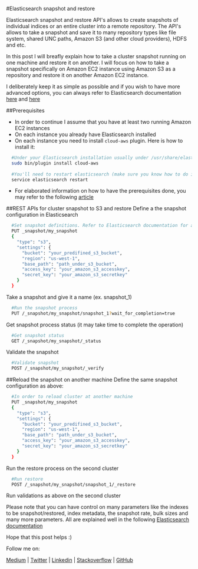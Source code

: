 #Elasticsearch snapshot and restore

Elasticsearch snapshot and restore API's allows to create snapshots of individual indices or an entire cluster into a remote repository. 
The API's allows to take a snapshot and save it to many repository types like file system, shared UNC paths, Amazon S3 (and other cloud providers), HDFS and etc.

In this post I will breafly explain how to take a cluster snapshot running on one machine and restore it on another. I will focus on how to 
take a snapshot specifically on Amazon EC2 instance using Amazon S3 as a repository and restore it on another Amazon EC2 instance.

I deliberately keep it as simple as possible and if you wish to have more advanced options, you can always refer to Elasticsearch documentation 
[here](https://www.elastic.co/guide/en/elasticsearch/reference/current/modules-snapshots.html) and [here](https://www.elastic.co/guide/en/elasticsearch/plugins/current/cloud-aws-repository.html)


##Prerequisites
- In order to continue I assume that you have at least two running Amazon EC2 instances
- On each instance you already have Elasticsearch installed
- On each instance you need to install `cloud-aws` plugin. Here is how to install it:

```bash
  #Under your Elasticsearch installation usually under /usr/share/elasticsearch run
  sudo bin/plugin install cloud-aws
    
  #You'll need to restart elasticsearch (make sure you know how to do it without harming your cluster) 
  service elasticsearch restart
```

- For elaborated information on how to have the prerequisites done, you may refer to the following [article](https://medium.com/@eyaldahari/set-nodes-discovery-for-elasticsearch-cluster-on-amazon-ec2-6a3ae673645c#.5cs8pr2c4)

##REST APIs for cluster snapshot to S3 and restore
Define a the snapshot configuration in Elasticsearch
```bash
  #Set snapshot definitions. Refer to Elasticsearch documentation for advanced options
  PUT _snapshot/my_snapshot
  {
    "type": "s3",
    "settings": {
      "bucket": "your_predifined_s3_bucket",
      "region": "us-west-1",
      "base_path": "path_under_s3_bucket",
      "access_key": "your_amazon_s3_accesskey",
      "secret_key": "your_amazon_s3_secretkey"
    }
  }
```

Take a snapshot and give it a name (ex. snapshot_1)

```bash
  #Run the snapshot process
  PUT /_snapshot/my_snapshot/snapshot_1?wait_for_completion=true
```

Get snapshot process status (it may take time to complete the operation)
```bash
  #Get snapshot status
  GET /_snapshot/my_snapshot/_status
```

Validate the snapshot
```bash
  #Validate snapshot
  POST /_snapshot/my_snapshot/_verify
```

##Reload the snapshot on another machine
Define the same snapshot configuration as above:
```bash
  #In order to reload cluster at another machine
  PUT _snapshot/my_snapshot
  {
    "type": "s3",
    "settings": {
      "bucket": "your_predifined_s3_bucket",
      "region": "us-west-1",
      "base_path": "path_under_s3_bucket",
      "access_key": "your_amazon_s3_accesskey",
      "secret_key": "your_amazon_s3_secretkey"
    }
  }
```

Run the restore process on the second cluster
```bash
  #Run restore
  POST /_snapshot/my_snapshot/snapshot_1/_restore
```

Run validations as above on the second cluster


Please note that you can have control on many parameters like the indexes to be snapshot/restored, index metadata, the snapshot rate, bulk sizes and 
many more parameters. 
All are explained well in the following [Elasticsearch documentation](https://www.elastic.co/guide/en/elasticsearch/reference/current/modules-snapshots.html)


Hope that this post helps :)

Follow me on:

[Medium](https://medium.com/@eyaldahari) | [Twitter](https://twitter.com/EyalDahari) | [Linkedin](https://www.linkedin.com/in/eyaldahari) | [Stackoverflow](http://stackexchange.com/users/7651751/e-dahari?tab=activity) | [GitHub](https://github.com/eyaldahari)




